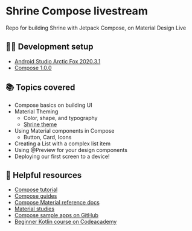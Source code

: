 # Shrine Compose livestream
Repo for building Shrine with Jetpack Compose, on Material Design Live

## 🧑‍💻 Development setup

- [Android Studio Arctic Fox 2020.3.1](https://developer.android.com/studio)
- [Compose 1.0.0](https://developer.android.com/jetpack/compose)


## 📚 Topics covered

- Compose basics on building UI
- Material Theming
  - Color, shape, and typography
  - [Shrine theme](https://material.io/design/material-studies/shrine.html#color)
- Using Material components in Compose
  - Button, Card, Icons
- Creating a List with a complex list item
- Using @Preview for your design components
- Deploying our first screen to a device!

## 🧰 Helpful resources

- [Compose tutorial](https://developer.android.com/jetpack/compose/tutorial)
- [Compose guides](https://developer.android.com/jetpack/compose/documentation)
- [Compose Material reference docs](https://developer.android.com/reference/kotlin/androidx/compose/material/package-summary)
- [Material studies](https://material.io/design/material-studies)
- [Compose sample apps on GitHub](https://github.com/android/compose-samples)
- [Beginner Kotlin course on Codeacademy](https://www.codecademy.com/learn/learn-kotlin)





